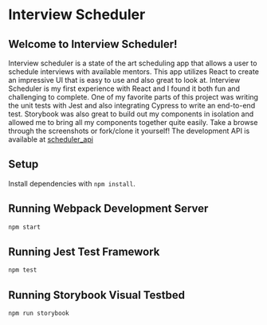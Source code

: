 # Interview Scheduler

## Welcome to Interview Scheduler!

Interview scheduler is a state of the art scheduling app that allows a user to schedule interviews with available mentors. This app utilizes React to create an impressive UI that is easy to use and also great to look at. Interview Scheduler is my first experience with React and I found it both fun and challenging to complete. One of my favorite parts of this project was writing the unit tests with Jest and also integrating Cypress to write an end-to-end test. Storybook was also great to build out my components in isolation and allowed me to bring all my components together quite easily. Take a browse through the screenshots or fork/clone it yourself! The development API is available at [scheduler_api](https://github.com/rancewcampbell/scheduler-api)

## Setup

Install dependencies with `npm install`.

## Running Webpack Development Server

```sh
npm start
```

## Running Jest Test Framework

```sh
npm test
```

## Running Storybook Visual Testbed

```sh
npm run storybook
```

